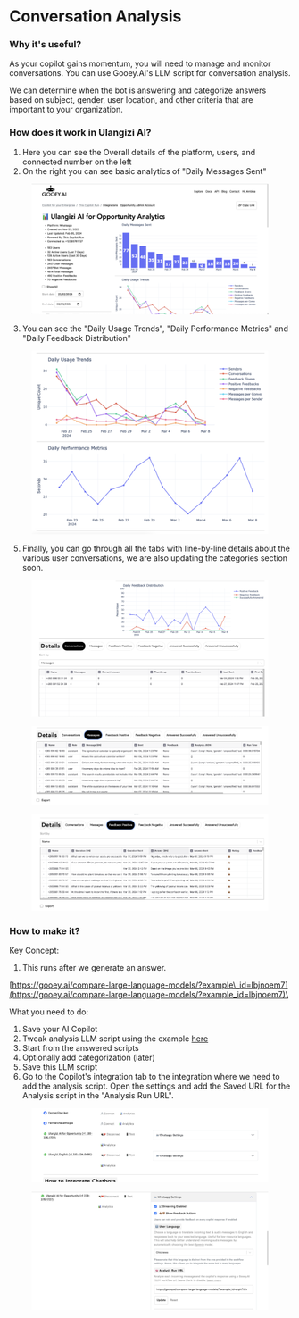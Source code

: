 # Conversation Analysis

### Why it's useful?&#x20;

As your copilot gains momentum, you will need to manage and monitor conversations. You can use Gooey.AI's LLM script for conversation analysis.&#x20;

We can determine when the bot is answering and categorize answers based on subject, gender, user location, and other criteria that are important to your organization.&#x20;

### How does it work in Ulangizi AI?

1. Here you can see the Overall details of the platform, users, and connected number on the left
2. On the right you can see basic analytics of "Daily Messages Sent"

<figure><img src="../../../.gitbook/assets/Screenshot 2024-03-08 at 3.17.03 PM.png" alt=""><figcaption></figcaption></figure>

3. You can see the "Daily Usage Trends", "Daily Performance Metrics" and "Daily Feedback Distribution"

<figure><img src="../../../.gitbook/assets/Screenshot 2024-03-08 at 3.17.16 PM.png" alt=""><figcaption><p> </p></figcaption></figure>

5. Finally, you can go through all the tabs with line-by-line details about the various user conversations, we are also updating the categories section soon.&#x20;

<figure><img src="../../../.gitbook/assets/Screenshot 2024-03-08 at 3.17.26 PM.png" alt=""><figcaption></figcaption></figure>

<figure><img src="../../../.gitbook/assets/Screenshot 2024-03-08 at 3.33.15 PM.png" alt=""><figcaption></figcaption></figure>

<figure><img src="../../../.gitbook/assets/Screenshot 2024-03-08 at 3.37.50 PM.png" alt=""><figcaption></figcaption></figure>

### How to make it?

Key Concept:

1. This runs after we generate an answer.

[https://gooey.ai/compare-large-language-models/?example\_id=lbjnoem7](https://gooey.ai/compare-large-language-models/?example_id=lbjnoem7)\


What you need to do:

1. Save your AI Copilot
2. Tweak analysis LLM script using the example [here](https://gooey.ai/compare-large-language-models/?example_id=lbjnoem7)
3. Start from the answered scripts
4. Optionally add categorization (later)
5. Save this LLM script
6. Go to the Copilot's integration tab to the integration where we need to add the analysis script. Open the settings and add the Saved URL for the Analysis script in the "Analysis Run URL".&#x20;

<figure><img src="../../../.gitbook/assets/Screenshot 2024-03-13 at 12.55.00 PM.png" alt=""><figcaption></figcaption></figure>

<figure><img src="../../../.gitbook/assets/Screenshot 2024-03-13 at 12.55.12 PM.png" alt=""><figcaption></figcaption></figure>
